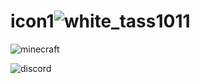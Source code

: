 # icon1![white_tass1011](https://user-images.githubusercontent.com/94144653/160294268-22b0ef78-c366-463d-8f6b-4f9a40702724.png)

![minecraft](https://user-images.githubusercontent.com/94144653/163690126-902db153-90ab-4483-97d5-bf4155af2e3a.png)

![discord](https://user-images.githubusercontent.com/94144653/163690201-d6fb0b35-9b17-4d81-836a-55bcdb031fb5.png)
